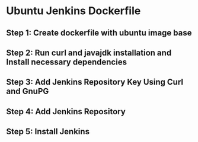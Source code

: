# Ubuntu Jenkins Dockerfile

## Step 1: Create dockerfile with ubuntu image base
## Step 2: Run curl and javajdk installation and Install necessary dependencies
## Step 3: Add Jenkins Repository Key Using Curl and GnuPG
## Step 4: Add Jenkins Repository
## Step 5: Install Jenkins